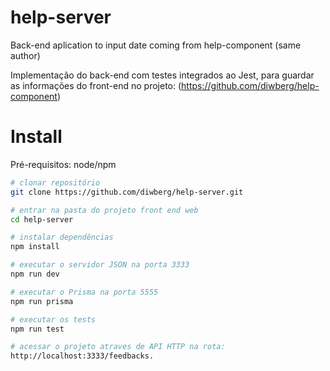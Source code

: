 # help-server
Back-end aplication to input date coming from help-component (same author)

Implementação do back-end com testes integrados ao Jest, para guardar as informações do front-end no projeto: (https://github.com/diwberg/help-component)

# Install
Pré-requisitos: node/npm

```bash
# clonar repositório
git clone https://github.com/diwberg/help-server.git

# entrar na pasta do projeto front end web
cd help-server

# instalar dependências
npm install

# executar o servidor JSON na porta 3333
npm run dev

# executar o Prisma na porta 5555
npm run prisma

# executar os tests
npm run test

# acessar o projeto atraves de API HTTP na rota:
http://localhost:3333/feedbacks.
```
